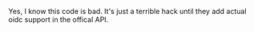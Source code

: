 Yes, I know this code is bad. It's just a terrible hack until they add actual oidc support in the offical API.